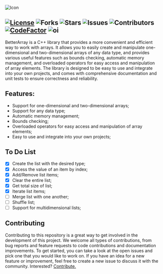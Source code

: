 ![Icon](https://upload.wikimedia.org/wikipedia/commons/thumb/b/bf/CPT-programming-array.svg/2560px-CPT-programming-array.svg.png)

[![License](https://img.shields.io/badge/license-MIT-blue.svg)](https://github.com/uesleibros/BetterArray/blob/master/LICENSE)
![Forks](https://img.shields.io/github/forks/uesleibros/BetterArray)
![Stars](https://img.shields.io/github/stars/uesleibros/BetterArray.svg)
![Issues](https://img.shields.io/github/issues/uesleibros/BetterArray.svg)
![Contributors](https://img.shields.io/github/contributors/uesleibros/BetterArray.svg)
[![CodeFactor](https://www.codefactor.io/repository/github/uesleibros/betterarray/badge)]()
![oi](https://github.com/uesleibros/BetterArray/actions/workflows/makefile.yml/badge.svg)
----
BetterArray is a C++ library that provides a more convenient and efficient way to work with arrays. It allows you to easily create and manipulate one-dimensional and two-dimensional arrays of any data type, and provides various useful features such as bounds checking, automatic memory management, and overloaded operators for easy access and manipulation of array elements. The library is designed to be easy to use and integrate into your own projects, and comes with comprehensive documentation and unit tests to ensure correctness and reliability.

## Features:

- Support for one-dimensional and two-dimensional arrays;
- Support for any data type;
- Automatic memory management;
- Bounds checking;
- Overloaded operators for easy access and manipulation of array elements;
- Easy to use and integrate into your own projects;

## To Do List
- [x] Create the list with the desired type;
- [x] Access the value of an item by index;
- [x] Add/Remove list items;
- [x] Clear the entire list;
- [x] Get total size of list;
- [x] Iterate list items;
- [ ] Merge list with one another;
- [ ] Shuffle list;
- [ ] Support for multidimensional lists;

## Contributing
Contributing to this repository is a great way to get involved in the development of this project. We welcome all types of contributions, from bug reports and feature requests to code contributions and documentation improvements. To get started, you can take a look at the open issues and pick one that you would like to work on. If you have an idea for a new feature or improvement, feel free to create a new issue to discuss it with the community. Interested? [Contribute.](https://github.com/uesleibros/BetterArray/pulls)
